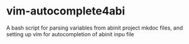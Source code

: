 # vim-autocomplete4abi
A bash script for parsing variables from abinit project mkdoc files, and setting up vim for autocompletion of abinit inpu file
